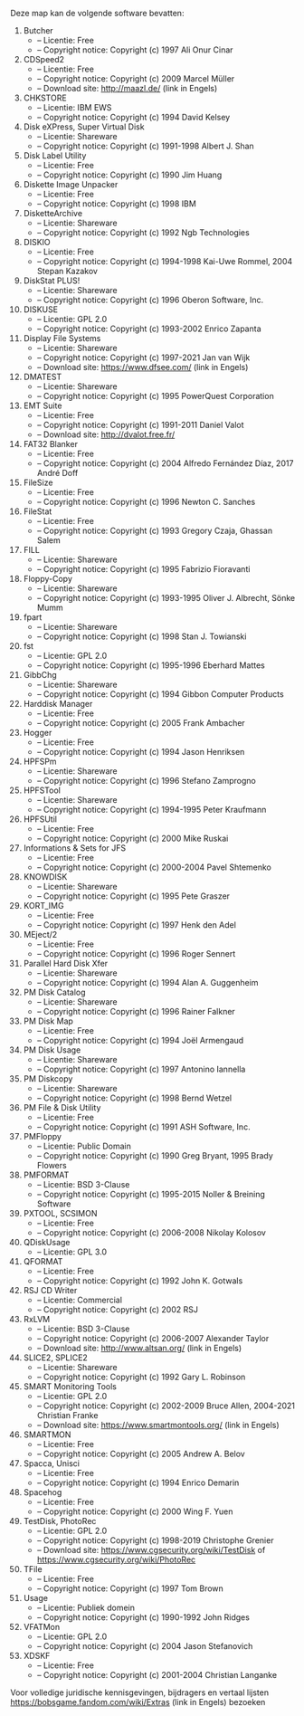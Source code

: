 ﻿Deze map kan de volgende software bevatten:

1. Butcher
   - – Licentie: Free
   - – Copyright notice: Copyright (c) 1997 Ali Onur Cinar
2. CDSpeed2
   - – Licentie: Free
   - – Copyright notice: Copyright (c) 2009 Marcel Müller
   - – Download site: http://maazl.de/ (link in Engels)
3. CHKSTORE
   - – Licentie: IBM EWS
   - – Copyright notice: Copyright (c) 1994 David Kelsey
4. Disk eXPress, Super Virtual Disk
   - – Licentie: Shareware
   - – Copyright notice: Copyright (c) 1991-1998 Albert J. Shan
5. Disk Label Utility
   - – Licentie: Free
   - – Copyright notice: Copyright (c) 1990 Jim Huang
6. Diskette Image Unpacker
   - – Licentie: Free
   - – Copyright notice: Copyright (c) 1998 IBM
7. DisketteArchive
   - – Licentie: Shareware
   - – Copyright notice: Copyright (c) 1992 Ngb Technologies
8. DISKIO
   - – Licentie: Free
   - – Copyright notice: Copyright (c) 1994-1998 Kai-Uwe Rommel, 2004 Stepan Kazakov
9. DiskStat PLUS!
   - – Licentie: Shareware
   - – Copyright notice: Copyright (c) 1996 Oberon Software, Inc.
10. DISKUSE
    - – Licentie: GPL 2.0
    - – Copyright notice: Copyright (c) 1993-2002 Enrico Zapanta
11. Display File Systems
    - – Licentie: Shareware
    - – Copyright notice: Copyright (c) 1997-2021 Jan van Wijk
    - – Download site: https://www.dfsee.com/ (link in Engels)
12. DMATEST
    - – Licentie: Shareware
    - – Copyright notice: Copyright (c) 1995 PowerQuest Corporation
13. EMT Suite
    - – Licentie: Free
    - – Copyright notice: Copyright (c) 1991-2011 Daniel Valot
    - – Download site: http://dvalot.free.fr/
14. FAT32 Blanker
    - – Licentie: Free
    - – Copyright notice: Copyright (c) 2004 Alfredo Fernández Díaz, 2017 André Doff
15. FileSize
    - – Licentie: Free
    - – Copyright notice: Copyright (c) 1996 Newton C. Sanches
16. FileStat
    - – Licentie: Free
    - – Copyright notice: Copyright (c) 1993 Gregory Czaja, Ghassan Salem
17. FILL
    - – Licentie: Shareware
    - – Copyright notice: Copyright (c) 1995 Fabrizio Fioravanti
18. Floppy-Copy
    - – Licentie: Shareware
    - – Copyright notice: Copyright (c) 1993-1995 Oliver J. Albrecht, Sönke Mumm
19. fpart
    - – Licentie: Shareware
    - – Copyright notice: Copyright (c) 1998 Stan J. Towianski
20. fst
    - – Licentie: GPL 2.0
    - – Copyright notice: Copyright (c) 1995-1996 Eberhard Mattes
21. GibbChg
    - – Licentie: Shareware
    - – Copyright notice: Copyright (c) 1994 Gibbon Computer Products
22. Harddisk Manager
    - – Licentie: Free
    - – Copyright notice: Copyright (c) 2005 Frank Ambacher
23. Hogger
    - – Licentie: Free
    - – Copyright notice: Copyright (c) 1994 Jason Henriksen
24. HPFSPm
    - – Licentie: Shareware
    - – Copyright notice: Copyright (c) 1996 Stefano Zamprogno
25. HPFSTool
    - – Licentie: Shareware
    - – Copyright notice: Copyright (c) 1994-1995 Peter Kraufmann
26. HPFSUtil
    - – Licentie: Free
    - – Copyright notice: Copyright (c) 2000 Mike Ruskai
27. Informations & Sets for JFS
    - – Licentie: Free
    - – Copyright notice: Copyright (c) 2000-2004 Pavel Shtemenko
28. KNOWDISK
    - – Licentie: Shareware
    - – Copyright notice: Copyright (c) 1995 Pete Graszer
29. KORT_IMG
    - – Licentie: Free
    - – Copyright notice: Copyright (c) 1997 Henk den Adel
30. MEject/2
    - – Licentie: Free
    - – Copyright notice: Copyright (c) 1996 Roger Sennert
31. Parallel Hard Disk Xfer
    - – Licentie: Shareware
    - – Copyright notice: Copyright (c) 1994 Alan A. Guggenheim
32. PM Disk Catalog
    - – Licentie: Shareware
    - – Copyright notice: Copyright (c) 1996 Rainer Falkner
33. PM Disk Map
    - – Licentie: Free
    - – Copyright notice: Copyright (c) 1994 Joël Armengaud
34. PM Disk Usage
    - – Licentie: Shareware
    - – Copyright notice: Copyright (c) 1997 Antonino Iannella
35. PM Diskcopy
    - – Licentie: Shareware
    - – Copyright notice: Copyright (c) 1998 Bernd Wetzel
36. PM File & Disk Utility
    - – Licentie: Free
    - – Copyright notice: Copyright (c) 1991 ASH Software, Inc.
37. PMFloppy
    - – Licentie: Public Domain
    - – Copyright notice: Copyright (c) 1990 Greg Bryant, 1995 Brady Flowers
38. PMFORMAT
    - – Licentie: BSD 3-Clause
    - – Copyright notice: Copyright (c) 1995-2015 Noller & Breining Software
39. PXTOOL, SCSIMON
    - – Licentie: Free
    - – Copyright notice: Copyright (c) 2006-2008 Nikolay Kolosov
40. QDiskUsage
    - – Licentie: GPL 3.0
41. QFORMAT
    - – Licentie: Free
    - – Copyright notice: Copyright (c) 1992 John K. Gotwals
42. RSJ CD Writer
    - – Licentie: Commercial
    - – Copyright notice: Copyright (c) 2002 RSJ
43. RxLVM
    - – Licentie: BSD 3-Clause
    - – Copyright notice: Copyright (c) 2006-2007 Alexander Taylor
    - – Download site: http://www.altsan.org/ (link in Engels)
44. SLICE2, SPLICE2
    - – Licentie: Shareware
    - – Copyright notice: Copyright (c) 1992 Gary L. Robinson
45. SMART Monitoring Tools
    - – Licentie: GPL 2.0
    - – Copyright notice: Copyright (c) 2002-2009 Bruce Allen, 2004-2021 Christian Franke
    - – Download site: https://www.smartmontools.org/ (link in Engels)
46. SMARTMON
    - – Licentie: Free
    - – Copyright notice: Copyright (c) 2005 Andrew A. Belov
47. Spacca, Unisci
    - – Licentie: Free
    - – Copyright notice: Copyright (c) 1994 Enrico Demarin
48. Spacehog
    - – Licentie: Free
    - – Copyright notice: Copyright (c) 2000 Wing F. Yuen
49. TestDisk, PhotoRec
    - – Licentie: GPL 2.0
    - – Copyright notice: Copyright (c) 1998-2019 Christophe Grenier
    - – Download site: https://www.cgsecurity.org/wiki/TestDisk of https://www.cgsecurity.org/wiki/PhotoRec
50. TFile
    - – Licentie: Free
    - – Copyright notice: Copyright (c) 1997 Tom Brown
51. Usage
    - – Licentie: Publiek domein
    - – Copyright notice: Copyright (c) 1990-1992 John Ridges
52. VFATMon
    - – Licentie: GPL 2.0
    - – Copyright notice: Copyright (c) 2004 Jason Stefanovich
53. XDSKF
    - – Licentie: Free
    - – Copyright notice: Copyright (c) 2001-2004 Christian Langanke

Voor volledige juridische kennisgevingen, bijdragers en vertaal lijsten https://bobsgame.fandom.com/wiki/Extras (link in Engels) bezoeken
